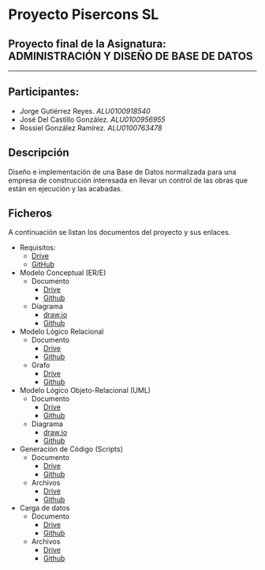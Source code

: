# Proyecto Pisercons SL
## Proyecto final de la Asignatura:  ADMINISTRACIÓN Y DISEÑO DE BASE DE DATOS
***

## Participantes:
* Jorge Gutiérrez Reyes. _ALU0100918540_
* José Del Castillo González. _ALU0100956955_
* Rossiel González Ramírez. _ALU0100763478_

## Descripción
Diseño e implementación de una Base de Datos normalizada para una empresa de construcción interesada en llevar un control de las obras que están en ejecución y las acabadas.

## Ficheros
A continuación se listan los documentos del proyecto y sus enlaces. 
* Requisitos:
    * [Drive](https://drive.google.com/open?id=1s58TM6gi3W7KDpARJjwN7Wo6RuZVR1dkMYVSiilh1d0)
    * [GitHub](https://github.com/alu0100763478/Proyecto-ADBD/blob/master/Requisitos.pdf)
* Modelo Conceptual (ER/E) 
    * Documento    
        * [Drive](https://drive.google.com/open?id=1klYvRbDf_yLygmj2nlTbHvg7xn-20H8RyuAU_P85Oc8)  
        * [Github](https://github.com/alu0100763478/Proyecto-ADBD/blob/master/Modelo%20Conceptual%20(ERE)/ERE.pdf)
    * Diagrama
        * [draw.io](https://drive.google.com/open?id=1B9SPDsE2Rr4nsvzNzPJ1CwfMrb_mV5gj)  
        * [Github](https://github.com/alu0100763478/Proyecto-ADBD/blob/master/Modelo%20Conceptual%20(ERE)/proyecto.png)  
* Modelo Lógico Relacional
    * Documento    
        * [Drive](https://drive.google.com/open?id=1oaKa_upzEIWaknVJKcTnOOzS-8dYba9c)  
        * [Github](https://github.com/alu0100763478/Proyecto-ADBD/blob/master/Modelo%20L%C3%B3gico%20Relacional/GrafoRelacional.pdf)
    * Grafo
        * [Drive](https://drive.google.com/open?id=1efNg6kzGiKyDnn8T6ZHMe4ieSbMRRV64)  
        * [Github](https://github.com/alu0100763478/Proyecto-ADBD/blob/master/Modelo%20L%C3%B3gico%20Relacional/proyecto_ADBD.png)
* Modelo Lógico Objeto-Relacional (UML)
    * Documento    
        * [Drive](https://drive.google.com/open?id=123YDf1paTBG4QKycpecZptjNnUhm-xngoz4w-LPsPnQ)  
        * [Github](https://github.com/alu0100763478/Proyecto-ADBD/blob/master/Modelo%20L%C3%B3gico%20Objeto-Relacional%20(UML)/ASIClases.pdf)
    * Diagrama
        * [draw.io](https://drive.google.com/open?id=1w2tuQ0tH8zzQu7EVZCV_V4PuEoOoLhQS)  
        * [Github](https://github.com/alu0100763478/Proyecto-ADBD/blob/master/Modelo%20L%C3%B3gico%20Objeto-Relacional%20(UML)/UML.png) 
* Generación de Código (Scripts)
    * Documento    
        * [Drive](https://drive.google.com/open?id=13FMRlSs023Jm9sqpppmrAaZCbCx9Q67cPqX3OAFaCLQ)  
        * [Github](https://github.com/alu0100763478/Proyecto-ADBD/blob/master/Generaci%C3%B3n%20de%20C%C3%B3digo/ScriptCreacion.pdf)
    * Archivos
        * [Drive](https://drive.google.com/open?id=1RsM4HOOXl9CaJTJh1J0xY0dcXCUJTGcO)  
        * [Github](https://github.com/alu0100763478/Proyecto-ADBD/tree/master/Generaci%C3%B3n%20de%20C%C3%B3digo) 
* Carga de datos 
    * Documento    
        * [Drive](https://drive.google.com/open?id=1pI7WyNoMlKdztREnfY7uo1UTltt37mEls7eUCjSluYY)  
        * [Github](https://github.com/alu0100763478/Proyecto-ADBD/blob/master/Carga%20de%20datos/CSI8.pdf)
    * Archivos
        * [Drive](https://drive.google.com/open?id=1VISpagoSH37Lta2nz9zU4Vlm8VBnSzCT)  
        * [Github](https://github.com/alu0100763478/Proyecto-ADBD/tree/master/Carga%20de%20datos) 

